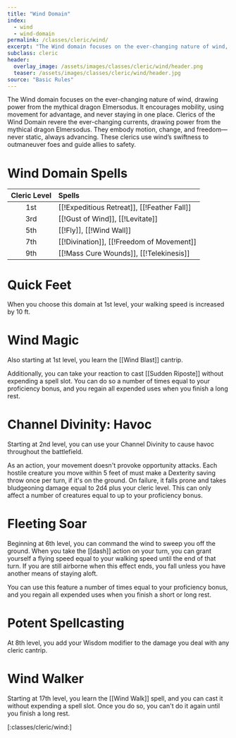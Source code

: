 ```yaml
---
title: "Wind Domain"
index:
  - wind
  - wind-domain
permalink: /classes/cleric/wind/
excerpt: "The Wind domain focuses on the ever-changing nature of wind, drawing power from the mythical dragon Elmersodus."
subclass: cleric
header:
  overlay_image: /assets/images/classes/cleric/wind/header.png
  teaser: /assets/images/classes/cleric/wind/header.jpg
source: "Basic Rules"
---
```

The Wind domain focuses on the ever-changing nature of wind, drawing power from the mythical dragon Elmersodus. It encourages mobility, using movement for advantage, and never staying in one place. Clerics of the Wind Domain revere the ever-changing currents, drawing power from the mythical dragon Elmersodus. They embody motion, change, and freedom—never static, always advancing. These clerics use wind’s swiftness to outmaneuver foes and guide allies to safety.

# Wind Domain Spells

| Cleric Level | Spells                              |
| :----------: | :---------------------------------- |
| 1st | [[!Expeditious Retreat]], [[!Feather Fall]]             |
| 3rd | [[!Gust of Wind]], [[!Levitate]] |
| 5th |	[[!Fly]], [[!Wind Wall]]             |
| 7th | [[!Divination]], [[!Freedom of Movement]]        |
| 9th | [[!Mass Cure Wounds]], [[!Telekinesis]]         |

# Quick Feet
When you choose this domain at 1st level, your walking speed is increased by 10 ft.

# Wind Magic
Also starting at 1st level, you learn the [[Wind Blast]] cantrip.

Additionally, you can take your reaction to cast [[Sudden Riposte]] without expending a spell slot. You can do so a number of times equal to your proficiency bonus, and you regain all expended uses when you finish a long rest.

# Channel Divinity: Havoc
Starting at 2nd level, you can use your Channel Divinity to cause havoc throughout the battlefield.

As an action, your movement doesn't provoke opportunity attacks. Each hostile creature you move within 5 feet of must make a Dexterity saving throw once per turn, if it's on the ground. On failure, it falls prone and takes bludgeoning damage equal to 2d4 plus your cleric level. This can only affect a number of creatures equal to up to your proficiency bonus.

# Fleeting Soar
Beginning at 6th level, you can command the wind to sweep you off the ground. When you take the [[dash]] action on your turn, you can grant yourself a flying speed equal to your walking speed until the end of that turn. If you are still airborne when this effect ends, you fall unless you have another means of staying aloft.

You can use this feature a number of times equal to your proficiency bonus, and you regain all expended uses when you finish a short or long rest.

# Potent Spellcasting
At 8th level, you add your Wisdom modifier to the damage you deal with any cleric cantrip.

# Wind Walker
Starting at 17th level, you learn the [[Wind Walk]] spell, and you can cast it without expending a spell slot. Once you do so, you can't do it again until you finish a long rest.

[:classes/cleric/wind:]
